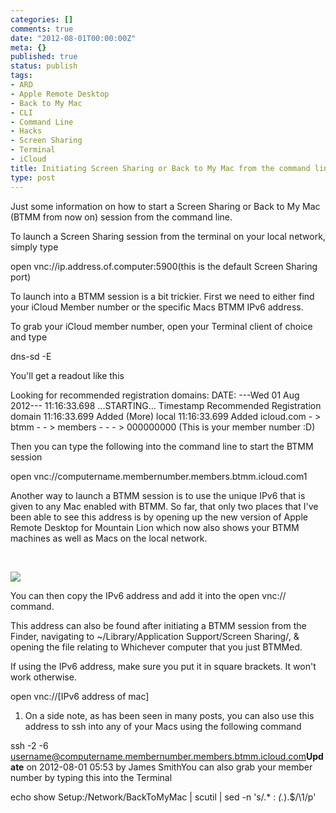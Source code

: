 ```yaml
---
categories: []
comments: true
date: "2012-08-01T00:00:00Z"
meta: {}
published: true
status: publish
tags:
- ARD
- Apple Remote Desktop
- Back to My Mac
- CLI
- Command Line
- Hacks
- Screen Sharing
- Terminal
- iCloud
title: Initiating Screen Sharing or Back to My Mac from the command line
type: post
---
```

Just some information on how to start a Screen Sharing or Back to My Mac (BTMM from now on) session from the command line.

To launch a Screen Sharing session from the terminal on your local network, simply type

open vnc://ip.address.of.computer:5900(this is the default Screen Sharing port)

To launch into a BTMM session is a bit trickier. First we need to either find your iCloud Member number or the specific Macs BTMM IPv6 address.

To grab your iCloud member number, open your Terminal client of choice and type

dns-sd -E

You'll get a readout like this

Looking for recommended registration domains:
    DATE: ---Wed 01 Aug 2012---
    11:16:33.698  ...STARTING...
    Timestamp     Recommended Registration domain
    11:16:33.699  Added     (More)               local
    11:16:33.699  Added                          icloud.com
                                                 - > btmm
                                                 - - > members
                                                 - - - > 000000000 (This is your member number :D)

Then you can type the following into the command line to start the BTMM session

open vnc://computername.membernumber.members.btmm.icloud.com1

Another way to launch a BTMM session is to use the unique IPv6 that is given to any Mac enabled with BTMM. So far, that only two places that I've been able to see this address is by opening up the new version of Apple Remote Desktop for Mountain Lion which now also shows your BTMM machines as well as Macs on the local network.

 

![](/static/4f331d1f8754c7ec090e554a/50fe1c99e4b01c920a89f452/50fe1c99e4b01c920a89f498/1343787972433/Screen%20Shot%202012-08-01%20at%2011.46.08%20AM.png/1000w)

You can then copy the IPv6 address and add it into the 
open vnc:// command.

This address can also be found after initiating a BTMM session from the Finder, navigating to 
~/Library/Application Support/Screen Sharing/, & opening the file relating to Whichever computer that you just BTMMed.

If using the IPv6 address, make sure you put it in square brackets. It won't work otherwise.

open vnc://[IPv6 address of mac]

1. On a side note, as has been seen in many posts, you can also use this address to ssh into any of your Macs using the following command

ssh -2 -6 username@computername.membernumber.members.btmm.icloud.com**Update**
 on 2012-08-01 05:53 by James SmithYou can also grab your member number by typing this into the Terminal

echo show Setup:/Network/BackToMyMac | scutil | sed -n 's/.* : *\(.*\).$/\1/p'
